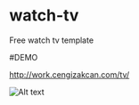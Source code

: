 # watch-tv
Free watch tv template


#DEMO 

http://work.cengizakcan.com/tv/


![Alt text](https://mir-s3-cdn-cf.behance.net/project_modules/max_1200/863e5856446769.59af0d09870fa.jpg "Screen")
